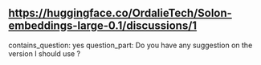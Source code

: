 ## https://huggingface.co/OrdalieTech/Solon-embeddings-large-0.1/discussions/1

contains_question: yes
question_part: Do you have any suggestion on the version I should use ?